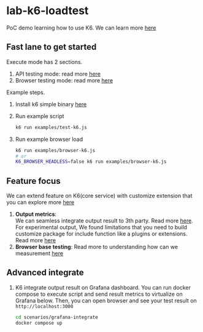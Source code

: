 # lab-k6-loadtest

PoC demo learning how to use K6. We can learn more [here](https://k6.io/docs/get-started)

## Fast lane to get started

Execute mode has 2 sections.

1. API testing mode: read more [here](https://k6.io/docs/using-k6/http-requests/)
2. Browser testing mode: read more [here](https://k6.io/docs/using-k6-browser/overview/)

Example steps.

1. Install k6 simple binary [here](https://k6.io/docs/get-started/installation/)
2. Run example script
   
    ```bash
    k6 run examples/test-k6.js
    ```

3. Run example browser load

    ```bash
    k6 run examples/browser-k6.js
    # or
    K6_BROWSER_HEADLESS=false k6 run examples/browser-k6.js
    ```

## Feature focus

We can extend feature on K6(core service) with customize extension that you can explore more [here](https://k6.io/docs/extensions/)

1. **Output metrics**:  
   We can seamless integrate output result to 3th party. Read more [here](https://k6.io/docs/get-started/results-output/).  
   For experimental output, We found limitations that you need to build customize package for include function like a plugins or extensions. Read more [here](https://github.com/grafana/xk6-output-prometheus-remote)
2. **Browser base testing**:
    Read more to understanding how can we measurement [here](https://web.dev/vitals/#core-web-vitals)

## Advanced integrate

1. K6 integrate output result on Grafana dashboard. You can run docker compose to execute script and send result metrics to virtualize on Grafana below. Then, you can open browser and see your test result on `http://localhost:3000`

    ```bash
    cd scenarios/grafana-integrate
    docker compose up
    ```